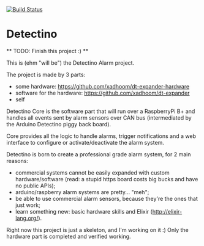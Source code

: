 [![Build Status](https://travis-ci.org/xadhoom/detectino-core.svg)](https://travis-ci.org/xadhoom/detectino-core)

Detectino
=========

** TODO: Finish this project :) **

This is (ehm "will be") the Detectino Alarm project.

The project is made by 3 parts:

* some hardware: https://github.com/xadhoom/dt-expander-hardware
* software for the hardware: https://github.com/xadhoom/dt-expander
* self

Detectino Core is the software part that will run over a RaspberryPi B+
and handles all events sent by alarm sensors over CAN bus (intermediated
by the Arduino Detectino piggy back board).

Core provides all the logic to handle alarms, trigger notifications
and a web interface to configure or activate/deactivate the alarm system.

Detectino is born to create a professional grade alarm system, for 2 main reasons:

* commercial systems cannot be easily expanded with custom hardware/software
  (read: a stupid https board costs big bucks and have no public APIs);
* arduino/raspberry alarm systems are pretty... "meh";
* be able to use commercial alarm sensors, because they're the ones that just work;
* learn something new: basic hardware skills and Elixir (http://elixir-lang.org/).

Right now this project is just a skeleton, and I'm working on it :)
Only the hardware part is completed and verified working.

